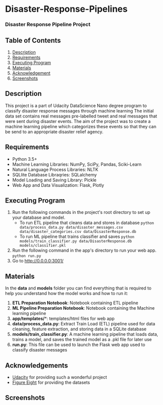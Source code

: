 # Disaster-Response-Pipelines
### Disaster Response Pipeline Project
## Table of Contents
1. [Description](#description)
2. [Requirements](#requirements)
3. [Executing Program](#executing)
4. [Materials](#materials)
4. [Acknowledgement](#acknowledgement)
6. [Screenshots](#screenshots)
<a name="descripton"></a>
## Description
This project is a part of Udacity DataScience Nano degree program to classify disaster response messages through machine learning
The initial data set contains real messages pre-labelled tweet and real messages that were sent during disaster events.
The aim of the project was to create a machine learning pipeline which categorizes these events so that they can be send to an appropriate disaster relief agency.
<a name="requirements"></a>
## Requirements
* Python 3.5+
* Machine Learning Libraries: NumPy, SciPy, Pandas, Sciki-Learn
* Natural Language Process Libraries: NLTK
* SQLlite Database Libraqries: SQLalchemy
* Model Loading and Saving Library: Pickle
* Web App and Data Visualization: Flask, Plotly
<a name="executing"></a>
## Executing Program
1. Run the following commands in the project's root directory to set up your database and model.
    - To run ETL pipeline that cleans data and stores in database
        `python data/process_data.py data/disaster_messages.csv data/disaster_categories.csv data/DisasterResponse.db`
    - To run ML pipeline that trains classifier and saves
        `python models/train_classifier.py data/DisasterResponse.db models/classifier.pkl`
2. Run the following command in the app's directory to run your web app.
    `python run.py`
3. Go to http://0.0.0.0:3001/
<a name="material"></a>
## Materials
In the **data** and **models** folder you can find everything that is required to help you understand how the model works and how to run it:
1. **ETL Preparation Notebook**: Notebook containing ETL pipeline
2. **ML Pipeline Preparation Notebook**: Notebook containing the Machine learning pipeline
3. **app/templates/***: templates/html files for web app
4. **data/process_data.py**: Extract Train Load (ETL) pipeline used for data cleaning, feature extraction, and storing data in a SQLite    database
5. **models/train_classifier.py**: A machine learning pipeline that loads data, trains a model, and saves the trained model as a .pkl      file for later use
6. **run.py**: This file can be used to launch the Flask web app used to classify disaster messages
<a name="acknowledgement"></a>
## Acknowledgements
* [Udacity](https://www.udacity.com/) for providing such a wonderful project
* [Figure Eight](https://www.figure-eight.com/) for providing the datasets
<a name="screenshots"></a>
## Screenshots



